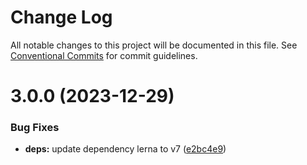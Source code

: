 # Change Log

All notable changes to this project will be documented in this file.
See [Conventional Commits](https://conventionalcommits.org) for commit guidelines.

# 3.0.0 (2023-12-29)


### Bug Fixes

* **deps:** update dependency lerna to v7 ([e2bc4e9](https://github.com/tsparticles/solid/commit/e2bc4e99262b43c48d6714f4892ada260de5f762))
